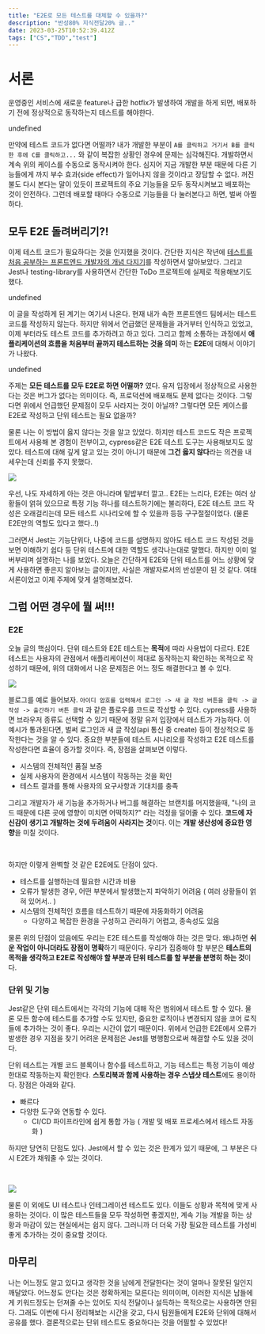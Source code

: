 ```yaml
---
title: "E2E로 모든 테스트를 대체할 수 있을까?"
description: "반성80% 지식전달20% 글.."
date: 2023-03-25T10:52:39.412Z
tags: ["CS","TDD","test"]
---
```

# 서론

운영중인 서비스에 새로운 feature나 급한 hotfix가 발생하여 개발을 하게 되면, 배포하기 전에 정상적으로 동작하는지 테스트를 해야한다.

undefined

만약에 테스트 코드가 없다면 어떨까? 내가 개발한 부분이 `A를 클릭하고 거기서 B를 클릭한 후에 C를 클릭하고...` 와 같이 복잡한 상황인 경우에 문제는 심각해진다. 개발하면서 계속 위의 케이스를 수동으로 동작시켜야 한다. 심지어 지금 개발한 부분 때문에 다른 기능들에게 까지 부수 효과(side effect)가 일어나지 않을 것이라고 장담할 수 없다. 꺼진 불도 다시 본다는 말이 있듯이 프로젝트의 주요 기능들을 모두 동작시켜보고 배포하는 것이 안전하다. 그런데 배포할 때마다 수동으로 기능들을 다 눌러본다고 하면, 벌써 아찔하다.

## 모두 E2E 돌려버리기?!

이제 테스트 코드가 필요하다는 것을 인지했을 것이다. 간단한 지식은 작년에 [테스트를 처음 공부하는 프론트엔드 개발자의 개념 다지기](https://velog.io/@leehyunho2001/%ED%85%8C%EC%8A%A4%ED%8A%B8%EB%A5%BC-%EC%B2%98%EC%9D%8C-%EA%B3%B5%EB%B6%80%ED%95%98%EB%8A%94-%ED%94%84%EB%A1%A0%ED%8A%B8%EC%97%94%EB%93%9C-%EA%B0%9C%EB%B0%9C%EC%9E%90%EC%9D%98-%EA%B0%9C%EB%85%90-%EB%8B%A4%EC%A7%80%EA%B8%B0)를 작성하면서 알아보았다. 그리고 Jest나 testing-library를 사용하면서 간단한 ToDo 프로젝트에 실제로 적용해보기도 했다.

undefined


이 글을 작성하게 된 계기는 여기서 나온다. 현재 내가 속한 프론트엔드 팀에서는 테스트 코드를 작성하지 않는다. 하지만 위에서 언급했던 문제들을 과거부터 인식하고 있었고, 이제 부터라도 테스트 코드를 추가하려고 하고 있다. 그리고 함께 소통하는 과정에서 **애플리케이션의 흐름을 처음부터 끝까지 테스트하는 것을 의미** 하는 **E2E**에 대해서 이야기가 나왔다.

undefined

주제는 **모든 테스트를 모두 E2E로 하면 어떨까?** 였다. 유저 입장에서 정상적으로 사용한다는 것은 버그가 없다는 의미이다. 즉, 프로덕션에 배포해도 문제 없다는 것이다. 그렇다면 위에서 언급했던 문제점이 모두 사라지는 것이 아닐까? 그렇다면 모든 케이스를 E2E로 작성하고 단위 테스트는 필요 없을까?

물론 나는 이 방법이 옳지 않다는 것을 알고 있었다. 하지만 테스트 코드도 작은 프로젝트에서 사용해 본 경험이 전부이고, cypress같은 E2E 테스트 도구는 사용해보지도 않았다. 테스트에 대해 깊게 알고 있는 것이 아니기 때문에 **그건 옳지 않다**라는 의견을 내세우는데 신뢰를 주지 못했다.

![](/images/cd308da7-5273-4a74-b5e0-5b8ee4ef76cd-image.png)

우선, 나도 자세하게 아는 것은 아니라며 밑밥부터 깔고..
E2E는 느리다, E2E는 여러 상황들이 얽혀 있으므로 특정 기능 하나를 테스트하기에는 불리하다, E2E 테스트 코드 작성은 오래걸리는데 모든 테스트 시나리오에 할 수 있을까 등등 구구절절이었다. (물론 E2E만의 역할도 있다고 했다..!)

그러면서 Jest는 기능단위다, 나중에 코드를 설명하지 않아도 테스트 코드 작성된 것을 보면 이해하기 쉽다 등 단위 테스트에 대한 역할도 생각나는대로 말했다. 하지만 이미 얼버부리며 설명하는 나를 보았다. 오늘은 간단하게 E2E와 단위 테스트를 어느 상황에 맞게 사용하면 좋은지 알아보는 글이지만, 사실은 개발자로서의 반성문이 된 것 같다. 여태 서론이었고 이제 주제에 맞게 설명해보겠다.

## 그럼 어떤 경우에 뭘 써!!!

### E2E

오늘 글의 핵심이다. 단위 테스트와 E2E 테스트는 **목적**에 따라 사용법이 다르다. E2E 테스트는 사용자의 관점에서 애플리케이션이 제대로 동작하는지 확인하는 목적으로 작성하기 때문에, 위의 대화에서 나온 문제점은 어느 정도 해결한다고 볼 수 있다.

![](/images/15d39f7f-6130-4a3b-b223-673314ba29e1-image.png)

블로그를 예로 들어보자. `아이디 암호를 입력해서 로그인 -> 새 글 작성 버튼을 클릭 -> 글 작성 -> 출간하기 버튼 클릭` 과 같은 플로우를 코드로 작성할 수 있다. cypress를 사용하면 브라우저 종류도 선택할 수 있기 때문에 정말 유저 입장에서 테스트가 가능하다. 이 예시가 통과된다면, 벌써 로그인과 새 글 작성(api 통신 중 create) 등이 정상적으로 동작한다는 것을 알 수 있다. 중요한 부분들에 테스트 시나리오를 작성하고 E2E 테스트를 작성한다면 효율이 증가할 것이다. 즉, 장점을 살펴보면 이렇다.

- 시스템의 전체적인 품질 보증
- 실제 사용자의 환경에서 시스템이 작동하는 것을 확인
- 테스트 결과를 통해 사용자의 요구사항과 기대치를 충족

그리고 개발자가 새 기능을 추가하거나 버그를 해결하는 브랜치를 머지했을때, "나의 코드 때문에 다른 곳에 영향이 미치면 어떡하지?" 라는 걱정을 덜어줄 수 있다. **코드에 자신감이 생기고 개발하는 것에 두려움이 사라지는 것**이다. 이는 **개발 생산성에 중요한 영향**을 미칠 것이다.

<br>

하지만 이렇게 완벽할 것 같은 E2E에도 단점이 있다.

- 테스트를 실행하는데 필요한 시간과 비용
- 오류가 발생한 경우, 어떤 부분에서 발생했는지 파악하기 어려움
( 여러 상황들이 얽혀 있어서.. )
- 시스템의 전체적인 흐름을 테스트하기 때문에 자동화하기 어려움
  - 다양하고 복잡한 환경을 구성하고 관리하기 어렵고, 종속성도 있음

물론 위의 단점이 있음에도 우리는 E2E 테스트를 작성해야 하는 것은 맞다. 왜냐하면 **쉬운 작업이 아니더라도 장점이 명확**하기 때문이다. 우리가 집중해야 할 부분은 **테스트의 목적을 생각하고 E2E로 작성해야 할 부분과 단위 테스트를 할 부분을 분명히 하는 것**이다.


### 단위 및 기능

Jest같은 단위 테스트에서는 각각의 기능에 대해 작은 범위에서 테스트 할 수 있다. 물론 모든 함수에 테스트를 추가할 수도 있지만, 중요한 로직이나 변경되지 않을 코어 로직들에 추가하는 것이 좋다. 우리는 시간이 없기 때문이다. 위에서 언급한 E2E에서 오류가 발생한 경우 지점을 찾기 어려운 문제점은 Jest를 병행함으로써 해결할 수도 있을 것이다.

단위 테스트는 개별 코드 블록이나 함수를 테스트하고, 기능 테스트는 특정 기능이 예상한대로 작동하는지 확인한다. **스토리북과 함께 사용하는 경우 스냅샷 테스트**에도 용이하다. 장점은 아래와 같다.

- 빠르다
- 다양한 도구와 연동할 수 있다.
  - CI/CD 파이프라인에 쉽게 통합 가능
  ( 개발 및 배포 프로세스에서 테스트 자동화 )

하지만 당연히 단점도 있다. Jest에서 할 수 있는 것은 한계가 있기 때문에, 그 부분은 다시 E2E가 채워줄 수 있는 것이다.

<br>

![](/images/56e9cfbe-b391-4ffe-8b8c-1ea00555fd61-image.png)

물론 이 외에도 UI 테스트나 인테그레이션 테스트도 있다. 이들도 상황과 목적에 맞게 사용하는 것이다. 이 많은 테스트들을 모두 작성하면 좋겠지만, 계속 기능 개발을 하는 상황과 마감이 있는 현실에서는 쉽지 않다. 그러니까 더 더욱 가장 필요한 테스트를 가성비 좋게 추가하는 것이 중요할 것이다.

## 마무리

나는 어느정도 알고 있다고 생각한 것을 남에게 전달한다는 것이 얼마나 잘못된 일인지 깨달았다. 어느정도 안다는 것은 정확하게는 모른다는 의미이며, 이러한 지식은 남들에게 키워드정도는 던져줄 수는 있어도 지식 전달이나 설득하는 목적으로는 사용하면 안된다. 그래도 이번에 다시 정리해보는 시간을 갖고, 다시 팀원들에게 E2E와 단위에 대해서 공유를 했다. 결론적으로는 단위 테스트도 중요하다는 것을 어필할 수 있었다!